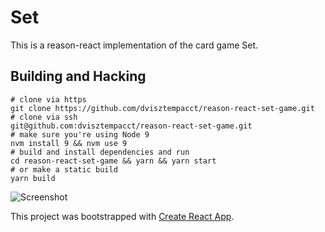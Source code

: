 # Set

This is a reason-react implementation of the card game Set.

## Building and Hacking

```
# clone via https
git clone https://github.com/dvisztempacct/reason-react-set-game.git
# clone via ssh
git@github.com:dvisztempacct/reason-react-set-game.git
# make sure you're using Node 9
nvm install 9 && nvm use 9
# build and install dependencies and run
cd reason-react-set-game && yarn && yarn start
# or make a static build
yarn build
```

![Screenshot](https://i.imgur.com/lBl1n9E.png)

This project was bootstrapped with [Create React App](https://github.com/facebookincubator/create-react-app).
